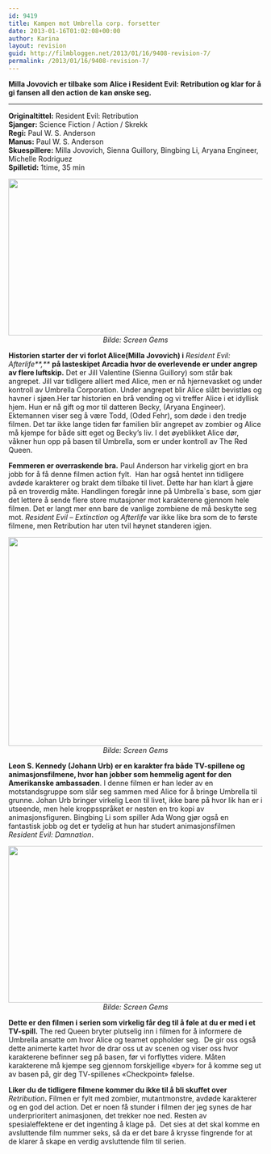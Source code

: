 ```yaml
---
id: 9419
title: Kampen mot Umbrella corp. forsetter
date: 2013-01-16T01:02:08+00:00
author: Karina
layout: revision
guid: http://filmbloggen.net/2013/01/16/9408-revision-7/
permalink: /2013/01/16/9408-revision-7/
---
```

**Milla Jovovich er tilbake som Alice i Resident Evil: Retribution og klar for å gi fansen all den action de kan ønske seg.**   <!--more-->

****

**Originaltittel:** Resident Evil: Retribution  
**Sjanger:** Science Fiction / Action / Skrekk  
**Regi:** Paul W. S. Anderson  
**Manus:** Paul W. S. Anderson  
**Skuespillere:** Milla Jovovich, Sienna Guillory, Bingbing Li, Aryana Engineer, Michelle Rodriguez  
**Spilletid:** 1time, 35 min

<p style="text-align: center">
  <a href="http://filmbloggen.net/?attachment_id=9410" rel="attachment wp-att-9410"><img class="aligncenter size-large wp-image-9410" src="http://filmbloggen.net/wp-content/uploads//2013/01/Bilde-02-620x310.jpg" alt="" width="620" height="310" /></a><em>Bilde: Screen Gems</em>
</p>

**Historien starter der vi forlot Alice(Milla Jovovich) i** _Resident Evil: Afterlife**,**_ **på lasteskipet Arcadia hvor de overlevende er under angrep av flere luftskip.** Det er Jill Valentine (Sienna Guillory) som står bak angrepet. Jill var tidligere alliert med Alice, men er nå hjernevasket og under kontroll av Umbrella Corporation. Under angrepet blir Alice slått bevistløs og havner i sjøen.Her tar historien en brå vending og vi treffer Alice i et idyllisk hjem. Hun er nå gift og mor til datteren Becky, (Aryana Engineer). Ektemannen viser seg å være Todd, (Oded Fehr), som døde i den tredje filmen. Det tar ikke lange tiden før familien blir angrepet av zombier og Alice må kjempe for både sitt eget og Becky’s liv. I det øyeblikket Alice dør, våkner hun opp på basen til Umbrella, som er under kontroll av The Red Queen.

**Femmeren er overraskende bra.** Paul Anderson har virkelig gjort en bra jobb for å få denne filmen action fylt.  Han har også hentet inn tidligere avdøde karakterer og brakt dem tilbake til livet. Dette har han klart å gjøre på en troverdig måte. Handlingen foregår inne på Umbrella\`s base, som gjør det lettere å sende flere store mutasjoner mot karakterene gjennom hele filmen. Det er langt mer enn bare de vanlige zombiene de må beskytte seg mot. _Resident Evil – Extinction_ og _Afterlife_ var ikke like bra som de to første filmene, men Retribution har uten tvil høynet standeren igjen.

<p style="text-align: center">
  <a href="http://filmbloggen.net/?attachment_id=9411" rel="attachment wp-att-9411"><img class="aligncenter size-large wp-image-9411" src="http://filmbloggen.net/wp-content/uploads//2013/01/Bilde-03-620x413.jpg" alt="" width="620" height="413" /></a><em>Bilde: Screen Gems</em>
</p>

**Leon S. Kennedy (Johann Urb) er en karakter fra både TV-spillene og animasjonsfilmene, hvor han jobber som hemmelig agent for den Amerikanske ambassaden**. I denne filmen er han leder av en motstandsgruppe som slår seg sammen med Alice for å bringe Umbrella til grunne. Johan Urb bringer virkelig Leon til livet, ikke bare på hvor lik han er i utseende, men hele kroppsspråket er nesten en tro kopi av animasjonsfiguren. Bingbing Li som spiller Ada Wong gjør også en fantastisk jobb og det er tydelig at hun har studert animasjonsfilmen _Resident Evil: Damnation_.

<p style="text-align: center">
  <a href="http://filmbloggen.net/?attachment_id=9412" rel="attachment wp-att-9412"><img class="aligncenter size-large wp-image-9412" src="http://filmbloggen.net/wp-content/uploads//2013/01/Bilde-04-620x310.jpg" alt="" width="620" height="310" /></a><em>Bilde: Screen Gems</em>
</p>

**Dette er den filmen i serien som virkelig får deg til å føle at du er med i et TV-spill.** The red Queen bryter plutselig inn i filmen for å informere de Umbrella ansatte om hvor Alice og teamet oppholder seg.  De gir oss også dette animerte kartet hvor de drar oss ut av scenen og viser oss hvor karakterene befinner seg på basen, før vi forflyttes videre. Måten karakterene må kjempe seg gjennom forskjellige «byer» for å komme seg ut av basen på, gir deg TV-spillenes «Checkpoint» følelse.

**Liker du de tidligere filmene kommer du ikke til å bli skuffet over** _Retribution_**.** Filmen er fylt med zombier, mutantmonstre, avdøde karakterer og en god del action. Det er noen få stunder i filmen der jeg synes de har underprioritert animasjonen, det trekker noe ned. Resten av spesialeffektene er det ingenting å klage på.  Det sies at det skal komme en avsluttende film nummer seks, så da er det bare å krysse fingrende for at de klarer å skape en verdig avsluttende film til serien.

<p style="text-align: center">
  <div class="video-shortcode">
  </div>
</p>